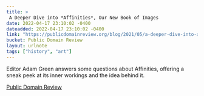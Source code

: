 ```yaml
---
title: > 
 A Deeper Dive into *Affinities*, Our New Book of Images
date: 2022-04-17 23:10:02 -0400
dateadded: 2022-04-17 23:10:02 -0400
link: "https://publicdomainreview.org/blog/2021/05/a-deeper-dive-into-affinities"
bucket: Public Domain Review
layout: urlnote
tags: ["history", "art"]
--- 
```

Editor Adam Green answers some questions about Affinities, offering a sneak peek at its inner workings and the idea behind it.
 <!-- end excerpt --> 
<div class='bucket'><a class='internal-link' href='/buckets/public-domain-review'>Public Domain Review</a></div> 
